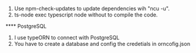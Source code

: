 1. Use npm-check-updates to update dependencies wih "ncu -u".
2. ts-node exec typescript node without to compile the code.


**** PostgreSQL
1. I use typeORN to connect with PostgreSQL
2. You have to create a database and config the credetials in orncofig.json 
